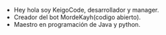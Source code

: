 - Hey hola soy KeigoCode, desarrollador y manager.
- Creador del bot MordeKayh(codigo abierto).
- Maestro en programación de Java y python.
